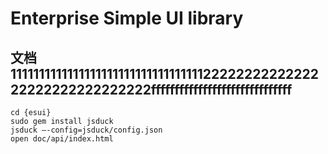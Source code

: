 # Enterprise Simple UI library

## 文档11111111111111111111111111111111112222222222222222222222222222222ffffffffffffffffffffffffffffff

    cd {esui}
    sudo gem install jsduck
    jsduck —-config=jsduck/config.json
    open doc/api/index.html
